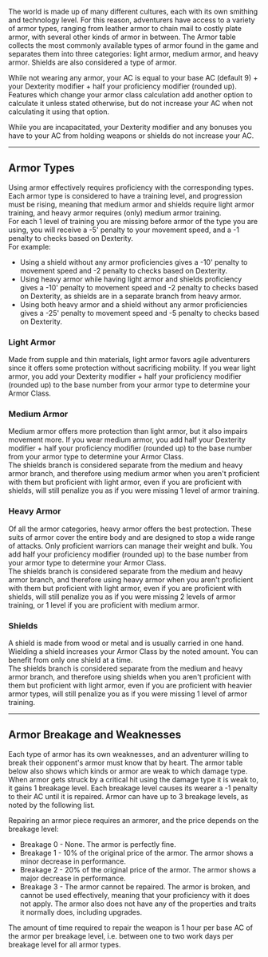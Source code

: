 The world is made up of many different cultures, each with its own smithing and technology level. For this reason, adventurers have access to a variety of armor types, ranging from leather armor to chain mail to costly plate armor, with several other kinds of armor in between. The Armor table collects the most commonly available types of armor found in the game and separates them into three categories: light armor, medium armor, and heavy armor. Shields are also considered a type of armor.
 
While not wearing any armor, your AC is equal to your base AC (default 9) + your Dexterity modifier + half your proficiency modifier (rounded up).  
Features which change your armor class calculation add another option to calculate it unless stated otherwise, but do not increase your AC when not calculating it using that option.
 
While you are incapacitated, your Dexterity modifier and any bonuses you have to your AC from holding weapons or shields do not increase your AC.
 - - -
## Armor Types
 
Using armor effectively requires proficiency with the corresponding types. Each armor type is considered to have a training level, and progression must be rising, meaning that medium armor and shields require light armor training, and heavy armor requires (only) medium armor training.  
For each 1 level of training you are missing before armor of the type you are using, you will receive a -5' penalty to your movement speed, and a -1 penalty to checks based on Dexterity.  
For example:

- Using a shield without any armor proficiencies gives a -10' penalty to movement speed and -2 penalty to checks based on Dexterity.
- Using heavy armor while having light armor and shields proficiency gives a -10' penalty to movement speed and -2 penalty to checks based on Dexterity, as shields are in a separate branch from heavy armor.
- Using both heavy armor and a shield without any armor proficiencies gives a -25' penalty to movement speed and -5 penalty to checks based on Dexterity.
 
### Light Armor
 
Made from supple and thin materials, light armor favors agile adventurers since it offers some protection without sacrificing mobility. If you wear light armor, you add your Dexterity modifier + half your proficiency modifier (rounded up) to the base number from your armor type to determine your Armor Class.
 
### Medium Armor
 
Medium armor offers more protection than light armor, but it also impairs movement more. If you wear medium armor, you add half your Dexterity modifier + half your proficiency modifier (rounded up) to the base number from your armor type to determine your Armor Class.  
The shields branch is considered separate from the medium and heavy armor branch, and therefore using medium armor when you aren't proficient with them but proficient with light armor, even if you are proficient with shields, will still penalize you as if you were missing 1 level of armor training.
 
### Heavy Armor
 
Of all the armor categories, heavy armor offers the best protection. These suits of armor cover the entire body and are designed to stop a wide range of attacks. Only proficient warriors can manage their weight and bulk. You add half your proficiency modifier (rounded up) to the base number from your armor type to determine your Armor Class.  
The shields branch is considered separate from the medium and heavy armor branch, and therefore using heavy armor when you aren't proficient with them but proficient with light armor, even if you are proficient with shields, will still penalize you as if you were missing 2 levels of armor training, or 1 level if you are proficient with medium armor.
 
### Shields
 
A shield is made from wood or metal and is usually carried in one hand. Wielding a shield increases your Armor Class by the noted amount. You can benefit from only one shield at a time.  
The shields branch is considered separate from the medium and heavy armor branch, and therefore using shields when you aren't proficient with them but proficient with light armor, even if you are proficient with heavier armor types, will still penalize you as if you were missing 1 level of armor training. 
   
- - -
## Armor Breakage and Weaknesses
 
Each type of armor has its own weaknesses, and an adventurer willing to break their opponent's armor must know that by heart. The armor table below also shows which kinds or armor are weak to which damage type. When armor gets struck by a critical hit using the damage type it is weak to, it gains 1 breakage level. Each breakage level causes its wearer a -1 penalty to their AC until it is repaired. Armor can have up to 3 breakage levels, as noted by the following list.  

Repairing an armor piece requires an armorer, and the price depends on the breakage level:
- Breakage 0 - None. The armor is perfectly fine.
- Breakage 1 - 10% of the original price of the armor. The armor shows a minor decrease in performance.
- Breakage 2 - 20% of the original price of the armor. The armor shows a major decrease in performance.
- Breakage 3 - The armor cannot be repaired. The armor is broken, and cannot be used effectively, meaning that your proficiency with it does not apply. The armor also does not have any of the properties and traits it normally does, including upgrades.

The amount of time required to repair the weapon is 1 hour per base AC of the armor per breakage level, i.e. between one to two work days per breakage level for all armor types.